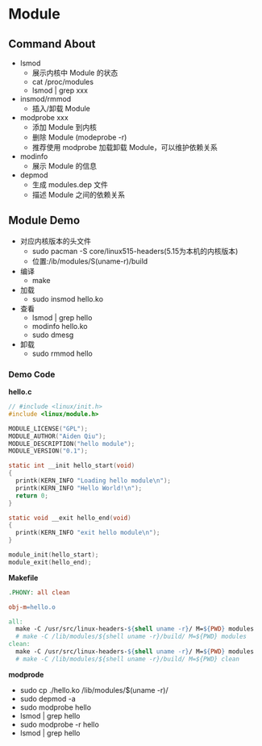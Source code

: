 

# Module

## Command About
- lsmod
  - 展示内核中 Module 的状态
  - cat /proc/modules
  - lsmod | grep xxx
- insmod/rmmod
  - 插入/卸载 Module
- modprobe xxx
  - 添加 Module 到内核
  - 删除 Module (modeprobe -r)
  - 推荐使用 modprobe 加载卸载 Module，可以维护依赖关系    
- modinfo
  - 展示 Module 的信息
- depmod
  - 生成 modules.dep 文件
  - 描述 Module 之间的依赖关系


## Module Demo

- 对应内核版本的头文件
  - sudo pacman -S core/linux515-headers(5.15为本机的内核版本)
  - 位置:/ib/modules/S(uname-r)/build
- 编译
  - make
- 加载
  - sudo insmod hello.ko
- 查看
  - lsmod | grep hello
  - modinfo hello.ko
  - sudo dmesg
- 卸载
  - sudo rmmod hello


### Demo Code

**hello.c**
```c
// #include <linux/init.h>
#include <linux/module.h>

MODULE_LICENSE("GPL");
MODULE_AUTHOR("Aiden Qiu");
MODULE_DESCRIPTION("hello module");
MODULE_VERSION("0.1");

static int __init hello_start(void)
{
  printk(KERN_INFO "Loading hello module\n");
  printk(KERN_INFO "Hello World!\n");
  return 0;
}

static void __exit hello_end(void)
{
  printk(KERN_INFO "exit hello module\n");
}

module_init(hello_start);
module_exit(hello_end);
```

**Makefile**
```Makefile
.PHONY: all clean

obj-m=hello.o

all:
  make -C /usr/src/linux-headers-${shell uname -r}/ M=${PWD} modules
  # make -C /lib/modules/${shell uname -r}/build/ M=${PWD} modules
clean:
  make -C /usr/src/linux-headers-${shell uname -r}/ M=${PWD} modules
  # make -C /lib/modules/${shell uname -r}/build/ M=${PWD} clean
```

**modprode**
- sudo cp ./hello.ko /lib/modules/$(uname -r)/
- sudo depmod -a
- sudo modprobe hello
- lsmod | grep hello
- sudo modprobe -r hello
- lsmod | grep hello


























